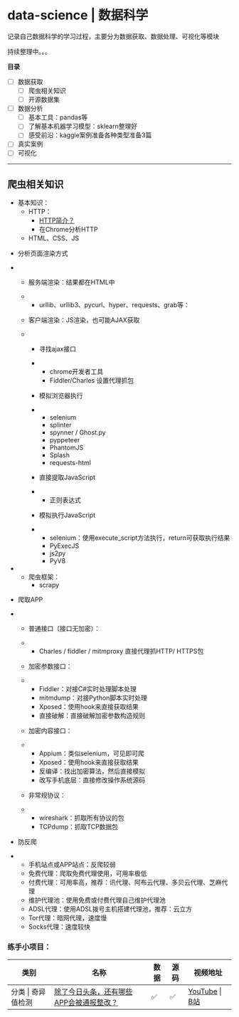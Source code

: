 # data-science | 数据科学

记录自己数据科学的学习过程，主要分为数据获取、数据处理、可视化等模块

持续整理中。。。

**目录**

- [ ] 数据获取
  - [ ] 爬虫相关知识
  - [ ] 开源数据集
- [ ] 数据分析
  - [ ] 基本工具：pandas等
  - [ ] 了解基本机器学习模型：sklearn整理好
  - [ ] 感受前沿：kaggle案例准备各种类型准备3篇
- [ ] 真实案例
- [ ] 可视化

------



## 爬虫相关知识

* 基本知识：
  * HTTP：
    * [HTTP简介？](./contents/0.basic/HTTP简介.md)
    * 在Chrome分析HTTP
  * HTML、CSS、JS

- 分析页面渲染方式

- - 服务端渲染：结果都在HTML中

  - - urllib、urllib3、pycurl、hyper、requests、grab等：

  - 客户端渲染：JS渲染，也可能AJAX获取

  - - 寻找ajax接口

    - - chrome开发者工具
      - Fiddler/Charles 设置代理抓包

    - 模拟浏览器执行

    - - selenium
      - splinter
      - spynner / Ghost.py
      - pyppeteer
      - PhantomJS
      - Splash
      - requests-html

    - 直接提取JavaScript

    - - 正则表达式

    - 模拟执行JavaScript

    - - selenium：使用execute_script方法执行，return可获取执行结果
      - PyExecJS
      - js2py
      - PyV8

- * 爬虫框架：
    * scrapy

- 爬取APP

- - 普通接口（接口无加密）：

  - - Charles / fiddler / mitmproxy 直接代理抓HTTP/ HTTPS包

  - 加密参数接口：

  - - Fiddler：对接C#实时处理脚本处理
    - mitmdump：对接Python脚本实时处理
    - Xposed：使用hook来直接获取结果
    - 直接破解：直接破解加密参数构造规则

  - 加密内容接口：

  - - Appium：类似selenium，可见即可爬
    - Xposed：使用hook来直接获取结果
    - 反编译：找出加密算法，然后直接模拟
    - 改写手机底层：直接修改操作系统源码

  - 非常规协议：

  - - wireshark：抓取所有协议的包
    - TCPdump：抓取TCP数据包

- 防反爬

- - 手机站点或APP站点：反爬较弱
  - 免费代理：爬取免费代理使用，可用率极低
  - 付费代理：可用率高，推荐：讯代理、阿布云代理、多贝云代理、芝麻代理
  - 维护代理池：使用免费或付费代理自己维护代理池
  - ADSL代理：使用ADSL拨号主机搭建代理池，推荐：云立方
  - Tor代理：暗网代理，速度慢
  - Socks代理：速度较快





### 练手小项目：

| 类别               | 名称                                                         | 数据 | 源码 | 视频地址                                                     |
| ------------------ | ------------------------------------------------------------ | ---- | ---- | ------------------------------------------------------------ |
| 分类 \| 奇异值检测 | [除了今日头条，还有哪些APP会被通报整改？](./projects/android_malware_analysis) | ✅    | ✅    | [YouTube](https://www.youtube.com/watch?v=lqpObIe-sM8&t=9s) \| [B站](https://www.bilibili.com/video/BV1Wq4y1s7XU) |


